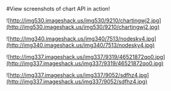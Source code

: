 #View screenshots of chart API in action!

![http://img530.imageshack.us/img530/9210/chartingwj2.jpg](http://img530.imageshack.us/img530/9210/chartingwj2.jpg)

![http://img340.imageshack.us/img340/7513/nodesky4.jpg](http://img340.imageshack.us/img340/7513/nodesky4.jpg)

![http://img337.imageshack.us/img337/9319/46521872qo0.jpg](http://img337.imageshack.us/img337/9319/46521872qo0.jpg)

![http://img337.imageshack.us/img337/9052/sdfhz4.jpg](http://img337.imageshack.us/img337/9052/sdfhz4.jpg)